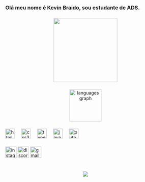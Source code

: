 <h3 align="left">Olá meu nome é Kevin Braido, sou estudante de ADS.</h3>

###

<div align="center">
  <img height="200" src="https://media.giphy.com/media/v1.Y2lkPWVjZjA1ZTQ3ZG9sY3ViN3NrZWZld2ZjZGpyYm5oZXJudGMyb2UzeXB2ZnQxbXprOSZlcD12MV9naWZzX3NlYXJjaCZjdD1n/g2jj9VAIBluIreVNsb/giphy.gif"  />
</div>

###

<div align="center">
  <img src="https://github-readme-stats.vercel.app/api/top-langs?username=NovakBraido&locale=pt-br&hide_title=false&layout=compact&card_width=320&langs_count=5&theme=prussian&hide_border=false&custom_title=Linguagens%20mais%20usadas" height="100" alt="languages graph"  />
</div>

###



###

<div align="left">
  <img src="https://cdn.jsdelivr.net/gh/devicons/devicon/icons/html5/html5-original.svg" height="30" alt="html5 logo"  />
  <img width="12" />
  <img src="https://cdn.jsdelivr.net/gh/devicons/devicon/icons/css3/css3-original.svg" height="30" alt="css3 logo"  />
  <img width="12" />
  <img src="https://cdn.jsdelivr.net/gh/devicons/devicon/icons/typescript/typescript-original.svg" height="30" alt="typescript logo"  />
  <img width="12" />
  <img src="https://cdn.jsdelivr.net/gh/devicons/devicon/icons/javascript/javascript-original.svg" height="30" alt="javascript logo"  />
  <img width="12" />
  <img src="https://cdn.jsdelivr.net/gh/devicons/devicon/icons/python/python-original.svg" height="30" alt="python logo"  />
</div>

###

<div align="left">
  <img src="https://img.shields.io/static/v1?message=Instagram&logo=instagram&label=&color=E4405F&logoColor=white&labelColor=&style=for-the-badge" height="35" alt="instagram logo"  />
  <img src="https://img.shields.io/static/v1?message=Discord&logo=discord&label=&color=7289DA&logoColor=white&labelColor=&style=for-the-badge" height="35" alt="discord logo"  />
  <img src="https://img.shields.io/static/v1?message=Gmail&logo=gmail&label=&color=D14836&logoColor=white&labelColor=&style=for-the-badge" height="35" alt="gmail logo"  />
</div>

###

<br clear="both">

<div align="center">
  <img src="https://visitor-badge.laobi.icu/badge?page_id=NovakBraido.NovakBraido&"  />
</div>

###
